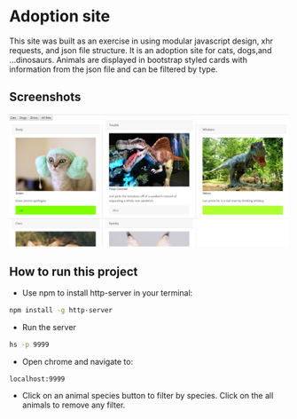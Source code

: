 # Adoption site

This site was built as an exercise in using modular javascript design, xhr requests, and json file structure.  It is an adoption site for cats, dogs,and ...dinosaurs.  Animals are displayed in bootstrap styled cards with information from the json file and can be filtered by type.

## Screenshots
![main screen](adoption.PNG)

## How to run this project
* Use npm to install http-server in your terminal:
```sh
npm install -g http-server
```
* Run the server
```sh
hs -p 9999
```
* Open chrome and navigate to:
```
localhost:9999
```
* Click on an animal species button to filter by species.  Click on the all animals to remove any filter.
